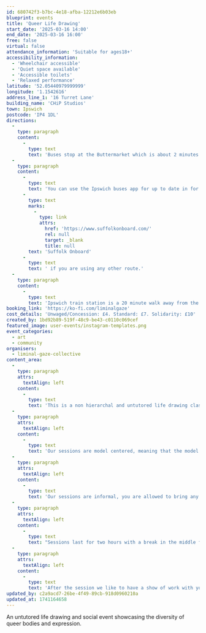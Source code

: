 ```yaml
---
id: 680742f3-b7bc-4e18-afba-12212e6b03eb
blueprint: events
title: 'Queer Life Drawing'
start_date: '2025-03-16 14:00'
end_date: '2025-03-16 16:00'
free: false
virtual: false
attendance_information: 'Suitable for ages18+'
accessibility_information:
  - 'Wheelchair accessible'
  - 'Quiet space available'
  - 'Accessible toilets'
  - 'Relaxed performance'
latitude: '52.05440979999999'
longitude: '1.1542616'
address_line_1: '16 Turret Lane'
building_name: 'CHiP Studios'
town: Ipswich
postcode: 'IP4 1DL'
directions:
  -
    type: paragraph
    content:
      -
        type: text
        text: 'Buses stop at the Buttermarket which is about 2 minutes away from the venue.'
  -
    type: paragraph
    content:
      -
        type: text
        text: 'You can use the Ipswich buses app for up to date in for about bus timetables, you can also use '
      -
        type: text
        marks:
          -
            type: link
            attrs:
              href: 'https://www.suffolkonboard.com/'
              rel: null
              target: _blank
              title: null
        text: 'Suffolk Onboard'
      -
        type: text
        text: ' if you are using any other route.'
  -
    type: paragraph
    content:
      -
        type: text
        text: 'Ipswich train station is a 20 minute walk away from the venue, but there are also bus links that get you into the Buttermarket bus station.'
booking_link: 'https://ko-fi.com/liminalgaze'
cost_details: 'Unwaged/Concession: £4. Standard: £7. Solidarity: £10'
created_by: 1bd92b89-519f-48c9-be43-c0110c069cef
featured_image: user-events/instagram-templates.png
event_categories:
  - art
  - community
organisers:
  - liminal-gaze-collective
content_area:
  -
    type: paragraph
    attrs:
      textAlign: left
    content:
      -
        type: text
        text: 'This is a non hierarchal and untutored life drawing class. We host Queer Life drawing every month at CHiP studios with a new model each time to represent the diversity of the queer community.'
  -
    type: paragraph
    attrs:
      textAlign: left
    content:
      -
        type: text
        text: 'Our sessions are model centered, meaning that the model has full control of the space, they will bring props if they wish, create a playlist for us to enjoy together whatever best represents how they experience their own queer identity.'
  -
    type: paragraph
    attrs:
      textAlign: left
    content:
      -
        type: text
        text: 'Our sessions are informal, you are allowed to bring any materials you wish and connect with other attending artists during the session.'
  -
    type: paragraph
    attrs:
      textAlign: left
    content:
      -
        type: text
        text: "Sessions last for two hours with a break in the middle for yours and the model's comfort."
  -
    type: paragraph
    attrs:
      textAlign: left
    content:
      -
        type: text
        text: 'After the session we like to have a show of work with your consent. And at close of session we like to make a trip to a local pub.'
updated_by: c2a9acd7-26be-4f49-89cb-918d0960210a
updated_at: 1741164658
---
```

An untutored life drawing and social event showcasing the diversity of queer bodies and expression.